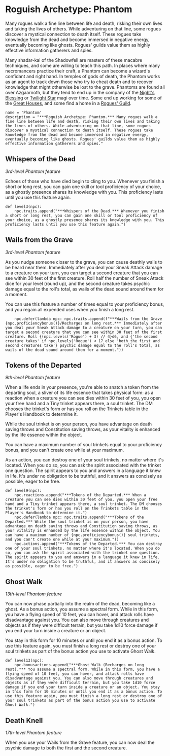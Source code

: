 # Roguish Archetype: Phantom
Many rogues walk a fine line between life and death, risking their own lives and taking the lives of others. While adventuring on that line, some rogues discover a mystical connection to death itself. These rogues take knowledge from the dead and become immersed in negative energy, eventually becoming like ghosts. Rogues' guilds value them as highly effective information gatherers and spies.

Many shadar-kai of the Shadowfell are masters of these macabre techniques, and some are willing to teach this path. In places where many necromancers practice their craft, a Phantom can become a wizard's confidant and right hand. In temples of gods of death, the Phantom works as an agent to track down those who try to cheat death and to recover knowledge that might otherwise be lost to the grave. Phantoms are found all over Azgaarnoth, but they tend to end up in the company of the [Night's Blessing](../../Organizations/MageSchools/NightsBlessing.md) or [Twilight Star](../../Organizations/MageSchools/TwilightStar.md) magi over time. Some end up working for some of the [Great Houses](../../Organizations/Houses/index.md), and some find a home in a [Rogues' Guild](../../Organizations/RoguesGuilds/index.md).

```
name = 'Phantom'
description = "***Roguish Archetype: Phantom.*** Many rogues walk a fine line between life and death, risking their own lives and taking the lives of others. While adventuring on that line, some rogues discover a mystical connection to death itself. These rogues take knowledge from the dead and become immersed in negative energy, eventually becoming like ghosts. Rogues' guilds value them as highly effective information gatherers and spies."
```

## Whispers of the Dead
*3rd-level Phantom feature*

Echoes of those who have died begin to cling to you. Whenever you finish a short or long rest, you can gain one skill or tool proficiency of your choice, as a ghostly presence shares its knowledge with you. This proficiency lasts until you use this feature again.

```
def level3(npc):
    npc.traits.append("***Whispers of the Dead.*** Whenever you finish a short or long rest, you can gain one skill or tool proficiency of your choice, as a ghostly presence shares its knowledge with you. This proficiency lasts until you use this feature again.")
```

## Wails from the Grave
*3rd-level Phantom feature*

As you nudge someone closer to the grave, you can cause deathly wails to be heard near them. Immediately after you deal your Sneak Attack damage to a creature on your turn, you can target a second creature that you can see within 30 feet of the first creature. Roll half the number of Sneak Attack dice for your level (round up), and the second creature takes psychic damage equal to the roll's total, as wails of the dead sound around them for a moment.

You can use this feature a number of times equal to your proficiency bonus, and you regain all expended uses when you finish a long rest.

```
    npc.defer(lambda npc: npc.traits.append(f"***Wails from the Grave {npc.proficiencybonus()}/Recharges on long rest.*** Immediately after you deal your Sneak Attack damage to a creature on your turn, you can target a second creature that you can see within 30 feet of the first creature. Roll {(npc.levels('Rogue') + 3) // 4}d6, and {'the second creature takes' if npc.levels('Rogue') < 17 else 'both the first and second creatures take'} psychic damage equal to the roll's total, as wails of the dead sound around them for a moment."))
```

## Tokens of the Departed
*9th-level Phantom feature*

When a life ends in your presence, you're able to snatch a token from the departing soul, a sliver of its life essence that takes physical form: as a reaction when a creature you can see dies within 30 feet of you, you open your free hand and a Tiny trinket appears there, a soul trinket. The DM chooses the trinket's form or has you roll on the Trinkets table in the Player's Handbook to determine it.

While the soul trinket is on your person, you have advantage on death saving throws and Constitution saving throws, as your vitality is enhanced by the life essence within the object.

You can have a maximum number of soul trinkets equal to your proficiency bonus, and you can't create one while at your maximum.

As an action, you can destroy one of your soul trinkets, no matter where it's located. When you do so, you can ask the spirit associated with the trinket one question. The spirit appears to you and answers in a language it knew in life. It's under no obligation to be truthful, and it answers as concisely as possible, eager to be free.

```
def level9(npc):
    npc.reactions.append("***Tokens of the Departed.*** When a creature you can see dies within 30 feet of you, you open your free hand and a Tiny trinket appears there, a soul trinket. The DM chooses the trinket's form or has you roll on the Trinkets table in the Player's Handbook to determine it.")
    npc.defer(lambda npc: npc.traits.append("***Tokens of the Departed.*** While the soul trinket is on your person, you have advantage on death saving throws and Constitution saving throws, as your vitality is enhanced by the life essence within the object. You can have a maximum number of {npc.proficiencybonus()} soul trinkets, and you can't create one while at your maximum."))
    npc.actions.append("***Tokens of the Departed.*** You can destroy one of your soul trinkets, no matter where it's located. When you do so, you can ask the spirit associated with the trinket one question. The spirit appears to you and answers in a language it knew in life. It's under no obligation to be truthful, and it answers as concisely as possible, eager to be free.")
```

## Ghost Walk
*13th-level Phantom feature*

You can now phase partially into the realm of the dead, becoming like a ghost. As a bonus action, you assume a spectral form. While in this form, you have a flying speed of 10 feet, you can hover, and attack rolls have disadvantage against you. You can also move through creatures and objects as if they were difficult terrain, but you take 1d10 force damage if you end your turn inside a creature or an object.

You stay in this form for 10 minutes or until you end it as a bonus action. To use this feature again, you must finish a long rest or destroy one of your soul trinkets as part of the bonus action you use to activate Ghost Walk.

```
def level13(npc):
    npc.bonusactions.append("***Ghost Walk (Recharges on long rest).*** You assume a spectral form. While in this form, you have a flying speed of 10 feet, you can hover, and attack rolls have disadvantage against you. You can also move through creatures and objects as if they were difficult terrain, but you take 1d10 force damage if you end your turn inside a creature or an object. You stay in this form for 10 minutes or until you end it as a bonus action. To use this feature again, you must finish a long rest or destroy one of your soul trinkets as part of the bonus action you use to activate Ghost Walk.")
```


## Death Knell
*17th-level Phantom feature*

When you use your Wails from the Grave feature, you can now deal the psychic damage to both the first and the second creature.
